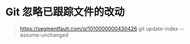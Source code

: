 # Git 忽略已跟踪文件的改动

> https://segmentfault.com/q/1010000000430426
> git update-index --assume-unchanged
